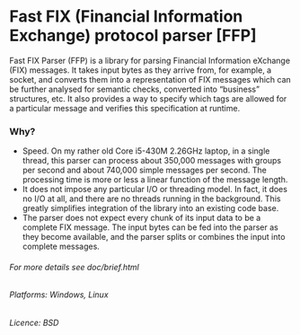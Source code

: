 # Fast FIX (Financial Information Exchange) protocol parser [FFP]

Fast FIX Parser (FFP) is a library for parsing Financial Information eXchange (FIX) messages. 
It takes input bytes as they arrive from, for example, a socket, and converts them into a representation 
of FIX messages which can be further analysed for semantic checks, converted into “business” structures, etc. 
It also provides a way to specify which tags are allowed for a particular message and verifies this 
specification at runtime.

### Why?

* Speed. On my rather old Core i5-430M 2.26GHz laptop, in a single thread, this parser can process about 350,000 messages with groups per second and about 740,000 simple messages per second. The processing time is more or less a linear function of the message length.
* It does not impose any particular I/O or threading model. In fact, it does no I/O at all, and there are no threads running in the background. This greatly simplifies integration of the library into an existing code base. 
* The parser does not expect every chunk of its input data to be a complete FIX message. The input bytes can be fed into the parser as they become available, and the parser splits or combines the input into complete messages.


###### For more details see doc/brief.html

###### Platforms: Windows, Linux

###### Licence: BSD
